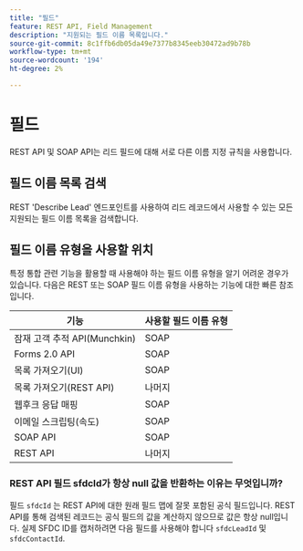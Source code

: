 ```yaml
---
title: "필드"
feature: REST API, Field Management
description: "지원되는 필드 이름 목록입니다."
source-git-commit: 8c1ffb6db05da49e7377b8345eeb30472ad9b78b
workflow-type: tm+mt
source-wordcount: '194'
ht-degree: 2%

---
```



# 필드

REST API 및 SOAP API는 리드 필드에 대해 서로 다른 이름 지정 규칙을 사용합니다.

## 필드 이름 목록 검색

REST &#39;Describe Lead&#39; 엔드포인트를 사용하여 리드 레코드에서 사용할 수 있는 모든 지원되는 필드 이름 목록을 검색합니다.

## 필드 이름 유형을 사용할 위치

특정 통합 관련 기능을 활용할 때 사용해야 하는 필드 이름 유형을 알기 어려운 경우가 있습니다. 다음은 REST 또는 SOAP 필드 이름 유형을 사용하는 기능에 대한 빠른 참조입니다.

| 기능 | 사용할 필드 이름 유형 |
|--- |--- |
| 잠재 고객 추적 API(Munchkin) | SOAP |
| Forms 2.0 API | SOAP |
| 목록 가져오기(UI) | SOAP |
| 목록 가져오기(REST API) | 나머지 |
| 웹후크 응답 매핑 | SOAP |
| 이메일 스크립팅(속도) | SOAP |
| SOAP API | SOAP |
| REST API | 나머지 |

### REST API 필드 sfdcId가 항상 null 값을 반환하는 이유는 무엇입니까?

필드 `sfdcId` 는 REST API에 대한 원래 필드 맵에 잘못 포함된 공식 필드입니다. REST API를 통해 검색된 레코드는 공식 필드의 값을 계산하지 않으므로 값은 항상 null입니다. 실제 SFDC ID를 캡처하려면 다음 필드를 사용해야 합니다 `sfdcLeadId` 및 `sfdcContactId`.
